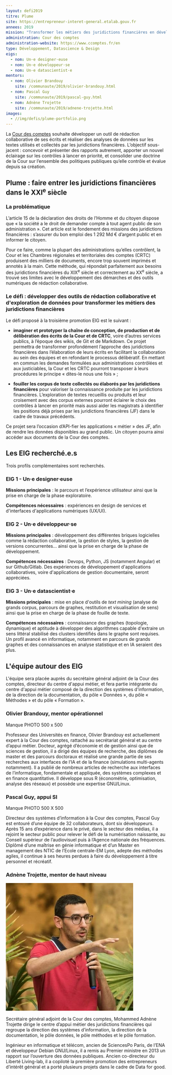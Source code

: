 ```yaml
---
layout: defi2019
titre: Plume
site: https://entrepreneur-interet-general.etalab.gouv.fr
annees: 2019
mission: "Transformer les métiers des juridictions financières en développant des outils de rédaction collaborative et d’exploration de données"
administration: Cour des comptes
administration-website: https://www.ccomptes.fr/en
type: Développement, Datascience & Design
eigs:
  - nom: Un·e designer·euse
  - nom: Un·e développeur·se
  - nom: Un·e datascientist·e
mentors:
  - nom: Olivier Brandouy
    site: /communaute/2019/olivier-brandouy.html
  - nom: Pascal Guy
    site: /communaute/2019/pascal-guy.html
  - nom: Adnène Trojette
    site: /communaute/2019/adnene-trojette.html
images:
  - //img/defis/plume-portfolio.png
---
```


La [Cour des comptes](https://www.ccomptes.fr/en) souhaite développer un outil de rédaction collaborative de ses écrits et réaliser des analyses de données sur les textes utilisés et collectés par les juridictions financières. L’objectif sous-jacent : concevoir et présenter des rapports autrement, apporter un nouvel éclairage sur les contrôles à lancer en priorité, et consolider une doctrine de la Cour sur l’ensemble des politiques publiques qu’elle contrôle et évalue depuis sa création.

## Plume : faire entrer les juridictions financières dans le XXI<sup>e</sup> siècle

### La problématique

L’article 15 de la déclaration des droits de l’Homme et du citoyen
dispose que « la société a le droit de demander compte à tout agent
public de son administration ». Cet article est le fondement des
missions des juridictions financières : s’assurer du bon emploi des 1
292 Md € d’argent public et en informer le citoyen.

Pour ce faire, comme la plupart des administrations qu’elles
contrôlent, la Cour et les Chambres régionales et territoriales des
comptes (CRTC) produisent des milliers de documents, encore trop
souvent imprimés et annotés à la main. Cette méthode, qui répondait parfaitement
aux besoins des juridictions financières du XIX<sup>e</sup> siècle et
correctement au XX<sup>e</sup> siècle, a trouvé ses limites avec le
développement des démarches et des outils numériques de rédaction
collaborative.


### Le défi : développer des outils de rédaction collaborative et d'exploration de données pour transformer les métiers des juridictions financières

Le défi proposé à la troisième promotion EIG est le suivant :

- **imaginer et prototyper la chaîne de conception, de production 
et de délibération des écrits de la Cour et de CRTC**, voire d’autres
services publics, à l’époque des wikis, de Git et de Markdown. Ce 
projet permettra de transformer profondément l’approche des
juridictions financières dans l’élaboration de leurs écrits en
facilitant la collaboration au sein des équipes et en refondant le
processus délibératif. En mettant en commun les demandes formulées aux
administrations contrôlées et aux justiciables, la Cour et les CRTC
pourront transposer à leurs procédures le principe « dites-le nous une
fois » ;

- **fouiller les corpus de texte collectés ou élaborés par les 
juridictions financières** pour valoriser la connaissance produite
par les juridictions financières. L’exploration de textes recueillis ou produits et leur
croisement avec des corpus externes pourront éclairer le choix des
contrôles à lancer en priorité mais aussi aider les magistrats à
identifier les positions déjà prises par les juridictions financières
(JF) dans le cadre de travaux précédents. 

Ce projet sera l’occasion d’API-fier les applications 
« métier » des JF, afin de rendre les données disponibles 
au grand public. Un citoyen pourra ainsi accéder 
aux documents de la Cour des comptes.

## Les EIG recherché.e.s 

Trois profils complémentaires sont recherchés.

### EIG 1 - Un·e designer·euse

**Missions principales** : le parcours et l’expérience
utilisateur ainsi que la prise en charge de la phase
exploratoire. 

**Compétences nécessaires** : expériences en design de services et d'interfaces
d'applications numériques (UX/UI).

### EIG 2 - Un·e développeur·se

**Missions principales** : développement des différentes briques
logicielles comme la rédaction collaborative, la gestion de styles, la
gestion de versions concurrentes... ainsi que la prise en charge  de la phase de développement. 

**Compétences nécessaires** : Devops, Python, JS (notamment Angular) et sur Github/Gitlab. Des
expériences de développement d'applications collaboratives, voire
d'applications de gestion documentaire, seront appréciées.

### EIG 3 - Un·e datascientist·e

**Missions principales** : mise en place d'outils de _text
mining_ (analyse de grands corpus, parcours de graphes, restitution et
visualisation de sens) ainsi que la prise en charge de la phase
de fouille de texte. 

**Compétences nécessaires** : connaissance des graphes (topologie,
dynamique) et aptitude à développer des algorithmes capable d'extraire un
sens littéral stabilisé des clusters identifiés dans le graphe sont
requises. Un profil avancé en informatique, notamment en parcours de
grands graphes et des connaissances en analyse statistique et en IA
seraient des plus.

## L'équipe autour des EIG

L'équipe sera placée auprès du secrétaire général adjoint de la Cour
des comptes, directeur du centre d'appui métier, et fera partie
intégrante du centre d'appui métier composé de la direction des
systèmes d'information, de la direction de la documentation, du pôle «
Données », du pôle « Méthodes » et du pôle « Formation ».

### Olivier Brandouy, mentor opérationnel

Manque PHOTO 500 x 500

Professeur des Universités en finance, Olivier Brandouy est
actuellement expert à la Cour des comptes, rattaché au secrétariat
général et au centre d’appui métier. Docteur, agrégé d’économie et de
gestion ainsi que de sciences de gestion, il a dirigé des équipes de
recherche, des diplômes de master et des parcours doctoraux et réalisé
une grande partie de ses recherches aux interfaces de l’IA et de la
finance (simulations multi-agents notamment). Il a publié de nombreux
articles de recherche aux interfaces de l’informatique, fondamentale
et appliquée, des systèmes complexes et en finance quantitative. Il
développe sous R (économétrie, optimisation, analyse des réseaux) et
possède une expertise GNU/Linux.

### Pascal Guy, appui SI

Manque PHOTO 500 X 500

Directeur des systèmes d’information à la Cour des comptes, Pascal Guy
est entouré d’une équipe de 32 collaborateurs, dont six
développeurs. Après 15 ans d’expérience dans le privé, dans le secteur
des médias, il a rejoint le secteur public pour relever le défi de la
numérisation naissante, au Conseil supérieur de l’audiovisuel puis à
l’Agence nationale des fréquences. Diplômé d’une maîtrise en génie
informatique et d’un Master en management des NTIC de l’Ecole
centrale-EM Lyon, adepte des méthodes agiles, il continue à ses heures
perdues à faire du développement à titre personnel et récréatif.

### Adnène Trojette, mentor de haut niveau

![Adnène Trojette, SGA, mentor de haut niveau](/img/communaute/adnene-trojette.jpg)

Secrétaire général adjoint de la Cour des comptes, Mohammed Adnène
Trojette dirige le centre d’appui métier des juridictions financières
qui regroupe la direction des systèmes d’information, la direction de
la documentation, le pôle données, le pôle méthodes et le pôle
formation.

Ingénieur en informatique et télécom, ancien de SciencesPo Paris, de
l’ENA et développeur Debian GNU/Linux, il a remis au Premier ministre
en 2013 un rapport sur l’ouverture des données publiques. Ancien
co-directeur du Liberté Living-lab, il a copiloté la première
promotion des entrepreneurs d’intérêt général et a porté plusieurs
projets dans le cadre de Data for good.
